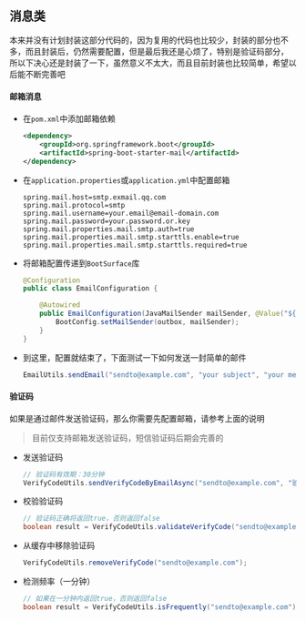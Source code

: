 ## 消息类

本来并没有计划封装这部分代码的，因为复用的代码也比较少，封装的部分也不多，而且封装后，仍然需要配置，但是最后我还是心烦了，特别是验证码部分，
所以下决心还是封装了一下，虽然意义不太大，而且目前封装也比较简单，希望以后能不断完善吧

#### 邮箱消息

- 在`pom.xml`中添加邮箱依赖

    ``` xml
    <dependency>
        <groupId>org.springframework.boot</groupId>
        <artifactId>spring-boot-starter-mail</artifactId>
    </dependency>
    ```

- 在`application.properties`或`application.yml`中配置邮箱

    ``` properties
    spring.mail.host=smtp.exmail.qq.com
    spring.mail.protocol=smtp
    spring.mail.username=your.email@email-domain.com
    spring.mail.password=your.password.or.key
    spring.mail.properties.mail.smtp.auth=true
    spring.mail.properties.mail.smtp.starttls.enable=true
    spring.mail.properties.mail.smtp.starttls.required=true
    ```
    
- 将邮箱配置传递到`BootSurface`库

    ``` java
    @Configuration
    public class EmailConfiguration {
    
        @Autowired
        public EmailConfiguration(JavaMailSender mailSender, @Value("${spring.mail.username}") String outbox) {
            BootConfig.setMailSender(outbox, mailSender);
        }
    }
    ```
    
- 到这里，配置就结束了，下面测试一下如何发送一封简单的邮件

    ``` java
    EmailUtils.sendEmail("sendto@example.com", "your subject", "your message");
    ```
    
#### 验证码

如果是通过邮件发送验证码，那么你需要先配置邮箱，请参考上面的说明

> 目前仅支持邮箱发送验证码，短信验证码后期会完善的

- 发送验证码

    ``` java
    // 验证码有效期：30分钟
    VerifyCodeUtils.sendVerifyCodeByEmailAsync("sendto@example.com", "验证码", "你的验证码：{}，请不要告诉其他人哦");
    ```
    
- 校验验证码

    ``` java
    // 验证码正确将返回true，否则返回false
    boolean result = VerifyCodeUtils.validateVerifyCode("sendto@example.com", "123456");
    ```
    
- 从缓存中移除验证码

    ``` java
    VerifyCodeUtils.removeVerifyCode("sendto@example.com");
    ```
    
- 检测频率（一分钟）

    ``` java
    // 如果在一分钟内返回true，否则返回false
    boolean result = VerifyCodeUtils.isFrequently("sendto@example.com");
    ```
